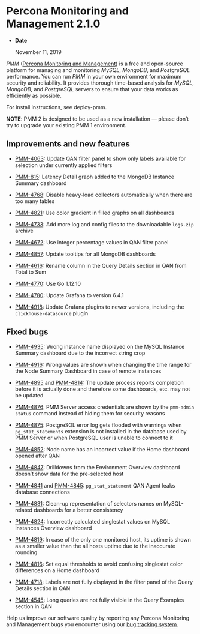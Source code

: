 # Percona Monitoring and Management 2.1.0


* **Date**

    November 11, 2019


*PMM* ([Percona Monitoring and Management](https://www.percona.com/doc/2.x/percona-monitoring-and-management/index.html)) is a free and open-source platform for managing and monitoring *MySQL*, *MongoDB*, and *PostgreSQL* performance. You can run *PMM* in your own environment for maximum security and reliability. It provides thorough time-based analysis for *MySQL*, *MongoDB*, and *PostgreSQL* servers to ensure that your data works as efficiently as possible.

For install instructions, see deploy-pmm.

**NOTE**: PMM 2
is designed to be used as a new installation — please don’t try to upgrade
your existing PMM 1 environment.

## Improvements and new features


* [PMM-4063](https://jira.percona.com/browse/PMM-4063): Update QAN filter panel to show only labels available for
selection under currently applied filters


* [PMM-815](https://jira.percona.com/browse/PMM-815): Latency Detail graph added to the MongoDB Instance Summary
dashboard


* [PMM-4768](https://jira.percona.com/browse/PMM-4768): Disable heavy-load collectors automatically when there are too
many tables


* [PMM-4821](https://jira.percona.com/browse/PMM-4821): Use color gradient in filled graphs on all dashboards


* [PMM-4733](https://jira.percona.com/browse/PMM-4733): Add more log and config files to the downloadable `logs.zip`
archive


* [PMM-4672](https://jira.percona.com/browse/PMM-4672): Use integer percentage values in QAN filter panel


* [PMM-4857](https://jira.percona.com/browse/PMM-4857): Update tooltips for all MongoDB dashboards


* [PMM-4616](https://jira.percona.com/browse/PMM-4616): Rename column in the Query Details section in QAN from Total
to Sum


* [PMM-4770](https://jira.percona.com/browse/PMM-4770): Use Go 1.12.10


* [PMM-4780](https://jira.percona.com/browse/PMM-4780): Update Grafana to version 6.4.1


* [PMM-4918](https://jira.percona.com/browse/PMM-4918): Update Grafana plugins to newer versions, including the
`clickhouse-datasource` plugin

## Fixed bugs


* [PMM-4935](https://jira.percona.com/browse/PMM-4935): Wrong instance name displayed on the MySQL Instance Summary
dashboard due to the incorrect string crop


* [PMM-4916](https://jira.percona.com/browse/PMM-4916): Wrong values are shown when changing the time range for the
Node Summary Dashboard in case of remote instances


* [PMM-4895](https://jira.percona.com/browse/PMM-4895) and [PMM-4814](https://jira.percona.com/browse/PMM-4814): The update process reports completion before
it is actually done and therefore some dashboards, etc. may not be updated


* [PMM-4876](https://jira.percona.com/browse/PMM-4876): PMM Server access credentials are shown by the
`pmm-admin status` command instead of hiding them for security reasons


* [PMM-4875](https://jira.percona.com/browse/PMM-4875): PostgreSQL error log gets flooded with warnings when
`pg_stat_statements` extension is not installed in the database used by PMM
Server or when PostgreSQL user is unable to connect to it


* [PMM-4852](https://jira.percona.com/browse/PMM-4852): Node name has an incorrect value if the Home dashboard opened
after QAN


* [PMM-4847](https://jira.percona.com/browse/PMM-4847): Drilldowns from the Environment Overview dashboard doesn’t
show data for the pre-selected host


* [PMM-4841](https://jira.percona.com/browse/PMM-4841) and [PMM-4845](https://jira.percona.com/browse/PMM-4845): `pg_stat_statement` QAN Agent leaks
database connections


* [PMM-4831](https://jira.percona.com/browse/PMM-4831): Clean-up representation of selectors names on MySQL-related
dashboards for a better consistency


* [PMM-4824](https://jira.percona.com/browse/PMM-4824): Incorrectly calculated singlestat values on MySQL Instances
Overview dashboard


* [PMM-4819](https://jira.percona.com/browse/PMM-4819): In case of the only one monitored host, its uptime is shown
as a smaller value than the all hosts uptime due to the inaccurate rounding


* [PMM-4816](https://jira.percona.com/browse/PMM-4816): Set equal thresholds to avoid confusing singlestat color
differences on a Home dashboard


* [PMM-4718](https://jira.percona.com/browse/PMM-4718): Labels are not fully displayed in the filter panel of the
Query Details section in QAN


* [PMM-4545](https://jira.percona.com/browse/PMM-4545): Long queries are not fully visible in the Query Examples
section in QAN

Help us improve our software quality by reporting any Percona Monitoring and Management bugs you encounter using our [bug tracking system](https://jira.percona.com/secure/Dashboard.jspa).

